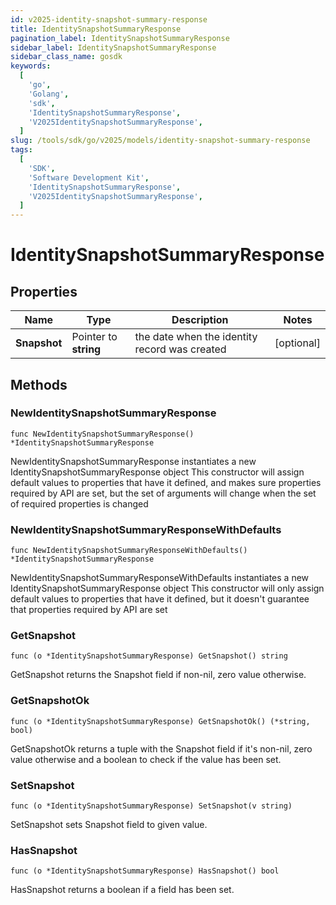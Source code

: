 ```yaml
---
id: v2025-identity-snapshot-summary-response
title: IdentitySnapshotSummaryResponse
pagination_label: IdentitySnapshotSummaryResponse
sidebar_label: IdentitySnapshotSummaryResponse
sidebar_class_name: gosdk
keywords:
  [
    'go',
    'Golang',
    'sdk',
    'IdentitySnapshotSummaryResponse',
    'V2025IdentitySnapshotSummaryResponse',
  ]
slug: /tools/sdk/go/v2025/models/identity-snapshot-summary-response
tags:
  [
    'SDK',
    'Software Development Kit',
    'IdentitySnapshotSummaryResponse',
    'V2025IdentitySnapshotSummaryResponse',
  ]
---
```


# IdentitySnapshotSummaryResponse

## Properties

| Name | Type | Description | Notes |
| --- | --- | --- | --- |
| **Snapshot** | Pointer to **string** | the date when the identity record was created | [optional] |

## Methods

### NewIdentitySnapshotSummaryResponse

`func NewIdentitySnapshotSummaryResponse() *IdentitySnapshotSummaryResponse`

NewIdentitySnapshotSummaryResponse instantiates a new IdentitySnapshotSummaryResponse object This constructor will assign default values to properties that have it defined, and makes sure properties required by API are set, but the set of arguments will change when the set of required properties is changed

### NewIdentitySnapshotSummaryResponseWithDefaults

`func NewIdentitySnapshotSummaryResponseWithDefaults() *IdentitySnapshotSummaryResponse`

NewIdentitySnapshotSummaryResponseWithDefaults instantiates a new IdentitySnapshotSummaryResponse object This constructor will only assign default values to properties that have it defined, but it doesn't guarantee that properties required by API are set

### GetSnapshot

`func (o *IdentitySnapshotSummaryResponse) GetSnapshot() string`

GetSnapshot returns the Snapshot field if non-nil, zero value otherwise.

### GetSnapshotOk

`func (o *IdentitySnapshotSummaryResponse) GetSnapshotOk() (*string, bool)`

GetSnapshotOk returns a tuple with the Snapshot field if it's non-nil, zero value otherwise and a boolean to check if the value has been set.

### SetSnapshot

`func (o *IdentitySnapshotSummaryResponse) SetSnapshot(v string)`

SetSnapshot sets Snapshot field to given value.

### HasSnapshot

`func (o *IdentitySnapshotSummaryResponse) HasSnapshot() bool`

HasSnapshot returns a boolean if a field has been set.
